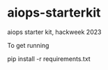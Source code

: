 # aiops-starterkit
aiops starter kit, hackweek 2023


To get running

pip install -r requirements.txt
